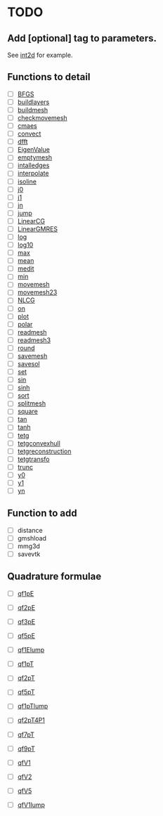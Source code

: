 # TODO

## Add [optional] tag to parameters.
See [int2d](functions/#int2d) for example.

## Functions to detail 

 - [ ] [BFGS](functions/#bfgs)
 - [ ] [buildlayers](functions/#buildlayers)
 - [ ] [buildmesh](functions/#buildmesh)
 - [ ] [checkmovemesh](functions/#checkmovemesh)
 - [ ] [cmaes](functions/#cmaes)
 - [ ] [convect](functions/#convect)
 - [ ] [dfft](functions/#dfft)
 - [ ] [EigenValue](functions/#eigenvalue)
 - [ ] [emptymesh](functions/#emptymesh)
 - [ ] [intalledges](functions/#intalledges)
 - [ ] [interpolate](functions/#interpolate)
 - [ ] [isoline](functions/#isoline)
 - [ ] [j0](functions/#j0)
 - [ ] [j1](functions/#j1)
 - [ ] [jn](functions/#jn)
 - [ ] [jump](functions/#jump)
 - [ ] [LinearCG](functions/#linearcg)
 - [ ] [LinearGMRES](functions/#lineargmres)
 - [ ] [log](functions/#log)
 - [ ] [log10](functions/#log10)
 - [ ] [max](functions/#max)
 - [ ] [mean](functions/#mean)
 - [ ] [medit](functions/#medit)
 - [ ] [min](functions/#min)
 - [ ] [movemesh](functions/#movemesh)
 - [ ] [movemesh23](functions/#movemesh23)
 - [ ] [NLCG](functions/#nlcg)
 - [ ] [on](functions/#on)
 - [ ] [plot](functions/#plot)
 - [ ] [polar](functions/#polar)
 - [ ] [readmesh](functions/#readmesh)
 - [ ] [readmesh3](functions/#readmesh3)
 - [ ] [round](functions/#round)
 - [ ] [savemesh](functions/#savemesh)
 - [ ] [savesol](functions/#savesol)
 - [ ] [set](functions/#set)
 - [ ] [sin](functions/#sin)
 - [ ] [sinh](functions/#sinh)
 - [ ] [sort](functions/#sort)
 - [ ] [splitmesh](functions/#splitmesh)
 - [ ] [square](functions/#square)
 - [ ] [tan](functions/#tan)
 - [ ] [tanh](functions/#tanh)
 - [ ] [tetg](functions/#tetg)
 - [ ] [tetgconvexhull](functions/#tetgconvexhull)
 - [ ] [tetgreconstruction](functions/#tetgreconstruction)
 - [ ] [tetgtransfo](functions/#tetgtransfo)
 - [ ] [trunc](functions/#trunc)
 - [ ] [y0](functions/#y0)
 - [ ] [y1](functions/#y1)
 - [ ] [yn](functions/#yn)

## Function to add

 - [ ] distance
 - [ ] gmshload
 - [ ] mmg3d
 - [ ] savevtk

## Quadrature formulae

 - [ ] [qf1pE](quadrature/#qf1pE)
 - [ ] [qf2pE](quadrature/#qf2pE)
 - [ ] [qf3pE](quadrature/#qf3pE)
 - [ ] [qf5pE](quadrature/#qf5pE)
 - [ ] [qf1Elump](quadrature/#qf1Elump)
 - [ ] [qf1pT](quadrature/#qf1pT)
 - [ ] [qf2pT](quadrature/#qf2pT)
 - [ ] [qf5pT](quadrature/#qf5pT)
 - [ ] [qf1pTlump](quadrature/#qf1pTlump)
 - [ ] [qf2pT4P1](quadrature/#qf2pT4P1)
 - [ ] [qf7pT](quadrature/#qf7pT)
 - [ ] [qf9pT](quadrature/#qf9pT)
 - [ ] [qfV1](quadrature/#qfV1)
 - [ ] [qfV2](quadrature/#qfV2)
 - [ ] [qfV5](quadrature/#qfV5)
 - [ ] [qfV1lump](quadrature/#qfV1lump)



